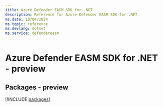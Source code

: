 ```yaml
---
title: Azure Defender EASM SDK for .NET
description: Reference for Azure Defender EASM SDK for .NET
ms.date: 10/04/2024
ms.topic: reference
ms.devlang: dotnet
ms.service: defendereasm
---
```

# Azure Defender EASM SDK for .NET - preview
## Packages - preview
[!INCLUDE [packages](defender-easm-index.md)]